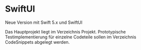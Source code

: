 # SwiftUI
Neue Version mit Swift 5.x und SwiftUI

Das Hauptprojekt liegt im Verzeichnis Projekt. Prototypische Testimplementierung für einzelne Codeteile sollen im Verzeichnis CodeSnippets abgelegt werden.
